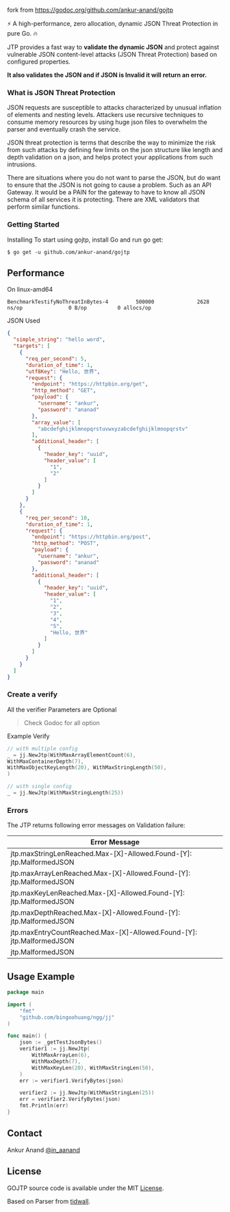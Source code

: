 fork from https://godoc.org/github.com/ankur-anand/gojtp

⚡️ A high-performance, zero allocation, dynamic JSON Threat Protection in pure Go. 🔥

JTP provides a fast way to **validate the dynamic JSON** and protect against vulnerable JSON content-level attacks (JSON
Threat Protection) based on configured properties.

**It also validates the JSON and if JSON is Invalid it will return an error.**

### What is JSON Threat Protection

JSON requests are susceptible to attacks characterized by unusual inflation of elements and nesting levels. Attackers
use recursive techniques to consume memory resources by using huge json files to overwhelm the parser and eventually
crash the service.

JSON threat protection is terms that describe the way to minimize the risk from such attacks by defining few limits on
the json structure like length and depth validation on a json, and helps protect your applications from such intrusions.

There are situations where you do not want to parse the JSON, but do want to ensure that the JSON is not going to cause
a problem. Such as an API Gateway. It would be a PAIN for the gateway to have to know all JSON schema of all services it
is protecting. There are XML validators that perform similar functions.

### Getting Started

Installing To start using gojtp, install Go and run go get:

`$ go get -u github.com/ankur-anand/gojtp`

## Performance

On linux-amd64

```
BenchmarkTestifyNoThreatInBytes-4         500000              2628 ns/op               0 B/op          0 allocs/op
```

JSON Used

```json
{
  "simple_string": "hello word",
  "targets": [
    {
      "req_per_second": 5,
      "duration_of_time": 1,
      "utf8Key": "Hello, 世界",
      "request": {
        "endpoint": "https://httpbin.org/get",
        "http_method": "GET",
        "payload": {
          "username": "ankur",
          "password": "ananad"
        },
        "array_value": [
          "abcdefghijklmnopqrstuvwxyzabcdefghijklmnopqrstv"
        ],
        "additional_header": [
          {
            "header_key": "uuid",
            "header_value": [
              "1",
              "2"
            ]
          }
        ]
      }
    },
    {
      "req_per_second": 10,
      "duration_of_time": 1,
      "request": {
        "endpoint": "https://httpbin.org/post",
        "http_method": "POST",
        "payload": {
          "username": "ankur",
          "password": "ananad"
        },
        "additional_header": [
          {
            "header_key": "uuid",
            "header_value": [
              "1",
              "2",
              "3",
              "4",
              "5",
              "Hello, 世界"
            ]
          }
        ]
      }
    }
  ]
}
```

### Create a verify

All the verifier Parameters are Optional

> Check Godoc for all option

Example Verify

```go
// with multiple config
_ = jj.NewJtp(WithMaxArrayElementCount(6),
WithMaxContainerDepth(7),
WithMaxObjectKeyLength(20), WithMaxStringLength(50),
)

// with single config
_ = jj.NewJtp(WithMaxStringLength(25))
```

### Errors

The JTP returns following error messages on Validation failure:

| Error Message                                             |
|---------------------------------------------------------------|
| jtp.maxStringLenReached.Max-[X]-Allowed.Found-[Y]: jtp.MalformedJSON   |
| jtp.maxArrayLenReached.Max-[X]-Allowed.Found-[Y]: jtp.MalformedJSON   |
| jtp.maxKeyLenReached.Max-[X]-Allowed.Found-[Y]: jtp.MalformedJSON |
| jtp.maxDepthReached.Max-[X]-Allowed.Found-[Y]: jtp.MalformedJSON   |
| jtp.maxEntryCountReached.Max-[X]-Allowed.Found-[Y]: jtp.MalformedJSON |
| jtp.MalformedJSON | 

## Usage Example

```go
package main

import (
	"fmt"
	"github.com/bingoohuang/ngg/jj"
)

func main() {
	json := _getTestJsonBytes()
	verifier1 := jj.NewJtp(
		WithMaxArrayLen(6),
		WithMaxDepth(7),
		WithMaxKeyLen(20), WithMaxStringLen(50),
	)
	err := verifier1.VerifyBytes(json)

	verifier2 := jj.NewJtp(WithMaxStringLen(25))
	err = verifier2.VerifyBytes(json)
	fmt.Println(err)
}
```

## Contact

Ankur Anand [@in_aanand](https://twitter.com/in_aanand)

## License

GOJTP source code is available under the MIT [License](/LICENSE).

Based on Parser from [tidwall](https://twitter.com/tidwall).